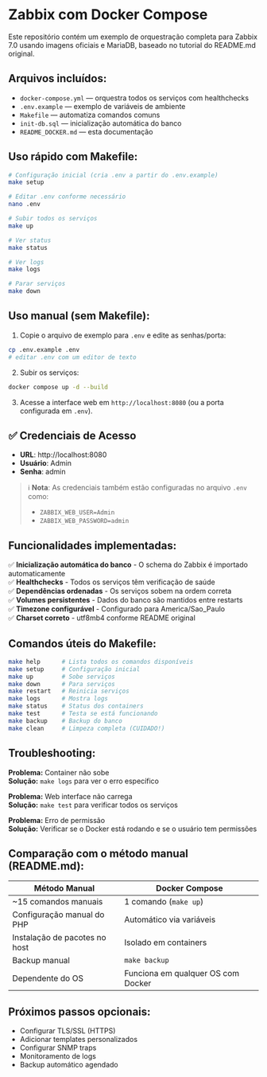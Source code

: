 # Zabbix com Docker Compose

Este repositório contém um exemplo de orquestração completa para Zabbix 7.0 usando imagens oficiais e MariaDB, baseado no tutorial do README.md original.

## Arquivos incluídos:
- `docker-compose.yml` — orquestra todos os serviços com healthchecks
- `.env.example` — exemplo de variáveis de ambiente
- `Makefile` — automatiza comandos comuns
- `init-db.sql` — inicialização automática do banco
- `README_DOCKER.md` — esta documentação

## Uso rápido com Makefile:

```bash
# Configuração inicial (cria .env a partir do .env.example)
make setup

# Editar .env conforme necessário
nano .env

# Subir todos os serviços
make up

# Ver status
make status

# Ver logs
make logs

# Parar serviços
make down
```

## Uso manual (sem Makefile):

1. Copie o arquivo de exemplo para `.env` e edite as senhas/porta:

```bash
cp .env.example .env
# editar .env com um editor de texto
```

2. Subir os serviços:

```bash
docker compose up -d --build
```

3. Acesse a interface web em `http://localhost:8080` (ou a porta configurada em `.env`).

## ✅ Credenciais de Acesso

- **URL**: http://localhost:8080
- **Usuário**: Admin
- **Senha**: admin

> ℹ️ **Nota**: As credenciais também estão configuradas no arquivo `.env` como:
> - `ZABBIX_WEB_USER=Admin`
> - `ZABBIX_WEB_PASSWORD=admin`

## Funcionalidades implementadas:

✅ **Inicialização automática do banco** - O schema do Zabbix é importado automaticamente  
✅ **Healthchecks** - Todos os serviços têm verificação de saúde  
✅ **Dependências ordenadas** - Os serviços sobem na ordem correta  
✅ **Volumes persistentes** - Dados do banco são mantidos entre restarts  
✅ **Timezone configurável** - Configurado para America/Sao_Paulo  
✅ **Charset correto** - utf8mb4 conforme README original  

## Comandos úteis do Makefile:

```bash
make help      # Lista todos os comandos disponíveis
make setup     # Configuração inicial
make up        # Sobe serviços
make down      # Para serviços
make restart   # Reinicia serviços
make logs      # Mostra logs
make status    # Status dos containers
make test      # Testa se está funcionando
make backup    # Backup do banco
make clean     # Limpeza completa (CUIDADO!)
```

## Troubleshooting:

**Problema:** Container não sobe  
**Solução:** `make logs` para ver o erro específico

**Problema:** Web interface não carrega  
**Solução:** `make test` para verificar todos os serviços

**Problema:** Erro de permissão  
**Solução:** Verificar se o Docker está rodando e se o usuário tem permissões

## Comparação com o método manual (README.md):

| Método Manual | Docker Compose |
|---------------|----------------|
| ~15 comandos manuais | 1 comando (`make up`) |
| Configuração manual do PHP | Automático via variáveis |
| Instalação de pacotes no host | Isolado em containers |
| Backup manual | `make backup` |
| Dependente do OS | Funciona em qualquer OS com Docker |

## Próximos passos opcionais:
- Configurar TLS/SSL (HTTPS)
- Adicionar templates personalizados
- Configurar SNMP traps
- Monitoramento de logs
- Backup automático agendado